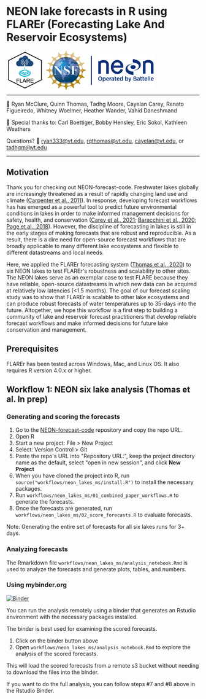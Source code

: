# NEON lake forecasts in R using FLAREr (Forecasting Lake And Reservoir Ecosystems)

<a href="url"><img src = "images/FLARE.jpg" align="top" height="100" width="100" ></a>
<a href="url"><img src = "images/nsf_neon_logo.png" align="top" height="100" width="280" ></a>

-----


:busts_in_silhouette: Ryan McClure, Quinn Thomas, Tadhg Moore, Cayelan Carey, Renato Figueiredo, Whitney Woelmer, Heather Wander, Vahid Daneshmand   

:busts_in_silhouette: Special thanks to: Carl Boettiger, Bobby Hensley, Eric Sokol, Kathleen Weathers

Questions?  :email: ryan333@vt.edu, rqthomas@vt.edu, cayelan@vt.edu, or tadhgm@vt.edu

-----

## Motivation

Thank you for checking out NEON-forecast-code. Freshwater lakes globally are increasingly threatened as a result of rapidly changing land use and climate ([Carpenter et al., 2011](https://www.annualreviews.org/doi/abs/10.1146/annurev-environ-021810-094524)). In response, developing forecast workflows has has emerged as a powerful tool to predict future environmental conditions in lakes in order to make informed management decisions for safety, health, and conservation ([Carey et al., 2021](); [Baracchini et al., 2020](https://www.sciencedirect.com/science/article/pii/S0043135420300658); [Page et al., 2018](https://www.sciencedirect.com/science/article/pii/S0043135418300605)). However, the discipline of forecasting in lakes is still in the early stages of making forecasts that are robust and reproducible. As a result, there is a dire need for open-source forecast workflows that are broadly applicable to many different lake ecosystems and flexible to different datastreams and local needs.

Here, we applied the FLAREr forecasting system ([Thomas et al., 2020](https://agupubs.onlinelibrary.wiley.com/doi/full/10.1029/2019WR026138)) to six NEON lakes to test FLAREr's robustness and scalability to other sites. The NEON lakes serve as an exemplar case to test FLARE because they have reliable, open-source datastreams in which new data can be acquired at relatively low latencies (<1.5 months). The goal of our forecast scaling study was to show that FLAREr is scalable to other lake ecosystems and can produce robust forecasts of water temperatures up to 35-days into the future. Altogether, we hope this workflow is a first step to building a community of lake and reservoir forecast practitioners that develop reliable forecast workflows and make informed decisions for future lake conservation and management.

## Prerequisites

FLAREr has been tested across Windows, Mac, and Linux OS. It also requires R version 4.0.x or higher.

## Workflow 1: NEON six lake analysis (Thomas et al. In prep)

### Generating and scoring the forecasts

1. Go to the [NEON-forecast-code](https://github.com/FLARE-forecast/NEON-forecast-code) repository and copy the repo URL. 
2. Open R
3. Start a new project: File > New Project
4. Select: Version Control > Git
5. Paste the repo's URL into "Repository URL:", keep the project directory name as the default, select "open in new session", and click <b>New Project</b>
6. When you have cloned the project into R, run `source("workflows/neon_lakes_ms/install.R")` to install the necessary packages.   
7. Run `workflows/neon_lakes_ms/01_combined_paper_workflows.R` to generate the forecasts.   
8. Once the forecasts are generated, run `workflows/neon_lakes_ms/02_score_forecasts.R` to evaluate forecasts.  

Note: Generating the entire set of forecasts for all six lakes runs for 3+ days.

### Analyzing forecasts

The Rmarkdown file `workflows/neon_lakes_ms/analysis_notebook.Rmd` is used to analyze the forecasts and generate plots, tables, and numbers.

### Using mybinder.org

[![Binder](https://mybinder.org/badge_logo.svg)](https://mybinder.org/v2/gh/rqthomas/NEON-forecast-code/HEAD?urlpath=rstudio)

You can run the analysis remotely using a binder that generates an Rstudio environment with the necessary packages installed.

The binder is best used for examining the scored forecasts.  

1. Click on the binder button above
2. Open `workflows/neon_lakes_ms/analysis_notebook.Rmd` to explore the analysis of the scored forecasts.

This will load the scored forecasts from a remote s3 bucket without needing to download the files into the binder.

If you want to do the full analysis, you can follow steps #7 and #8 above in the Rstudio Binder.

